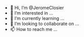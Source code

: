- 👋 Hi, I’m @JeromeClosier
- 👀 I’m interested in ...
- 🌱 I’m currently learning ...
- 💞️ I’m looking to collaborate on ...
- 📫 How to reach me ...

<!---
JeromeClosier/JeromeClosier is a ✨ special ✨ repository because its `README.md` (this file) appears on your GitHub profile.
You can click the Preview link to take a look at your changes.
--->
